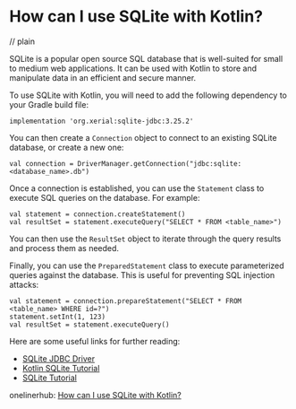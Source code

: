 # How can I use SQLite with Kotlin?
// plain

SQLite is a popular open source SQL database that is well-suited for small to medium web applications. It can be used with Kotlin to store and manipulate data in an efficient and secure manner.

To use SQLite with Kotlin, you will need to add the following dependency to your Gradle build file:

```
implementation 'org.xerial:sqlite-jdbc:3.25.2'
```

You can then create a `Connection` object to connect to an existing SQLite database, or create a new one:

```
val connection = DriverManager.getConnection("jdbc:sqlite:<database_name>.db")
```

Once a connection is established, you can use the `Statement` class to execute SQL queries on the database. For example:

```
val statement = connection.createStatement()
val resultSet = statement.executeQuery("SELECT * FROM <table_name>")
```

You can then use the `ResultSet` object to iterate through the query results and process them as needed.

Finally, you can use the `PreparedStatement` class to execute parameterized queries against the database. This is useful for preventing SQL injection attacks:

```
val statement = connection.prepareStatement("SELECT * FROM <table_name> WHERE id=?")
statement.setInt(1, 123)
val resultSet = statement.executeQuery()
```

Here are some useful links for further reading:
- [SQLite JDBC Driver](https://github.com/xerial/sqlite-jdbc)
- [Kotlin SQLite Tutorial](https://www.tutorialkart.com/kotlin-programming/sqlite-kotlin-example/)
- [SQLite Tutorial](https://www.sqlitetutorial.net/)

onelinerhub: [How can I use SQLite with Kotlin?](https://onelinerhub.com/sqlite/how-can-i-use-sqlite-with-kotlin)